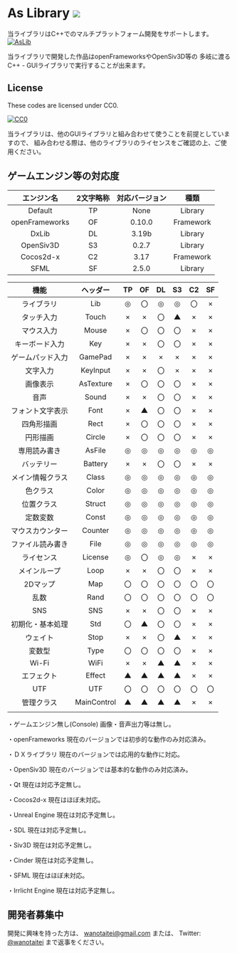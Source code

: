 ﻿# As Library <a href="http://creativecommons.org/publicdomain/zero/1.0/deed.ja"><img src="https://img.shields.io/badge/license-CC0-blue.svg"></a>
当ライブラリはC++でのマルチプラットフォーム開発をサポートします。
[![AsLib](https://raw.githubusercontent.com/Kasugaccho/AsLib/master/aslib/Picture/Title/aslib150.png "AsLib")](https://github.com/Kasugaccho/AsLib)

当ライブラリで開発した作品はopenFrameworksやOpenSiv3D等の
多岐に渡るC++ - GUIライブラリで実行することが出来ます。

## License

These codes are licensed under CC0.

[![CC0](http://i.creativecommons.org/p/zero/1.0/88x31.png "CC0")](http://creativecommons.org/publicdomain/zero/1.0/deed.ja)

当ライブラリは、他のGUIライブラリと組み合わせて使うことを前提としていますので、
組み合わせる際は、他のライブラリのライセンスをご確認の上、ご使用ください。

## ゲームエンジン等の対応度

| エンジン名 | 2文字略称 | 対応バージョン | 種類 |
|:---:|:---:|:---:|:---:|
| Default | TP | None | Library |
| openFrameworks | OF | 0.10.0 | Framework |
| DxLib | DL | 3.19b | Library |
| OpenSiv3D | S3 | 0.2.7 | Library |
| Cocos2d-x | C2 | 3.17 | Framework |
| SFML | SF | 2.5.0 | Library |

| 機能 | ヘッダー | TP | OF | DL | S3 | C2 | SF |
|:---:|:---:|:---:|:---:|:---:|:---:|:---:|:---:|
| ライブラリ | Lib | ◎ | 〇 | ◎ | ◎ | 〇 | × |
| タッチ入力 | Touch | × | × | 〇 | ▲ | × | × |
| マウス入力 | Mouse | × | 〇 | 〇 | 〇 | × | × |
| キーボード入力 | Key | × | × | 〇 | 〇 | × | × |
| ゲームパッド入力 | GamePad | × | × | × | × | × | × |
| 文字入力 | KeyInput | × | × | 〇 | × | × | × |
| 画像表示 | AsTexture | × | 〇 | 〇 | 〇 | × | × |
| 音声 | Sound | × | × | 〇 | 〇 | × | × |
| フォント文字表示 | Font | × | ▲ | 〇 | 〇 | × | × |
| 四角形描画 | Rect | × | 〇 | 〇 | 〇 | × | × |
| 円形描画 | Circle | × | 〇 | 〇 | 〇 | × | × |
| 専用読み書き | AsFile | ◎ | ◎ | ◎ | ◎ | ◎ | ◎ |
| バッテリー | Battery | × | × | 〇 | 〇 | × | × |
| メイン情報クラス | Class | ◎ | ◎ | ◎ | ◎ | ◎ | ◎ |
| 色クラス | Color | ◎ | ◎ | ◎ | ◎ | ◎ | ◎ |
| 位置クラス | Struct | ◎ | ◎ | ◎ | ◎ | ◎ | ◎ |
| 定数変数 | Const | ◎ | ◎ | ◎ | ◎ | ◎ | ◎ |
| マウスカウンター | Counter | ◎ | ◎ | ◎ | ◎ | ◎ | ◎ |
| ファイル読み書き | File | ◎ | ◎ | ◎ | ◎ | ◎ | ◎ |
| ライセンス | License | ◎ | 〇 | ◎ | ◎ | × | × |
| メインループ | Loop | × | × | 〇 | 〇 | × | × |
| 2Dマップ | Map | 〇 | 〇 | 〇 | 〇 | 〇 | 〇 |
| 乱数 | Rand | 〇 | 〇 | 〇 | 〇 | 〇 | 〇 |
| SNS | SNS | × | × | 〇 | 〇 | × | × |
| 初期化・基本処理 | Std | 〇 | ▲ | 〇 | 〇 | × | × |
| ウェイト | Stop | × | × | 〇 | ▲ | × | × |
| 変数型 | Type | 〇 | 〇 | 〇 | 〇 | × | × |
| Wi-Fi | WiFi | × | × | ▲ | ▲ | × | × |
| エフェクト | Effect | ▲ | ▲ | ▲ | ▲ | × | × |
| UTF | UTF | 〇 | 〇 | 〇 | 〇 | 〇 | 〇 |
| 管理クラス | MainControl | ▲ | ▲ | ▲ | ▲ | × | × |
|  |  |  |  |  |  |  |  |
 

・ゲームエンジン無し(Console)
画像・音声出力等は無し。

・openFrameworks
現在のバージョンでは初歩的な動作のみ対応済み。

・ＤＸライブラリ
現在のバージョンでは応用的な動作に対応。

・OpenSiv3D
現在のバージョンでは基本的な動作のみ対応済み。

・Qt
現在は対応予定無し。

・Cocos2d-x
現在はほぼ未対応。

・Unreal Engine
現在は対応予定無し。

・SDL
現在は対応予定無し。

・Siv3D
現在は対応予定無し。

・Cinder
現在は対応予定無し。

・SFML
現在はほぼ未対応。

・Irrlicht Engine
現在は対応予定無し。

## 開発者募集中

開発に興味を持った方は、
wanotaitei@gmail.com
または、
Twitter: [@wanotaitei](https://twitter.com/wanotaitei "Twitter")
まで返事をください。
